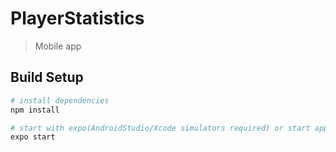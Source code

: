 # PlayerStatistics

> Mobile app

## Build Setup

``` bash
# install dependencies
npm install

# start with expo(AndroidStudio/Xcode simulators required) or start app on your phone via QR code
expo start
```
